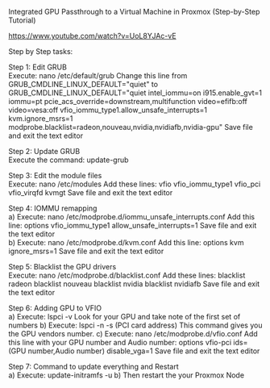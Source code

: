 
Integrated GPU Passthrough to a Virtual Machine in Proxmox (Step-by-Step Tutorial)

https://www.youtube.com/watch?v=UoL8YJAc-vE 

Step by Step tasks:

Step 1: Edit GRUB  
  Execute: nano /etc/default/grub 
     Change this line from 
   GRUB_CMDLINE_LINUX_DEFAULT="quiet"
     to 
   GRUB_CMDLINE_LINUX_DEFAULT="quiet intel_iommu=on i915.enable_gvt=1 iommu=pt pcie_acs_override=downstream,multifunction video=efifb:off video=vesa:off vfio_iommu_type1.allow_unsafe_interrupts=1 kvm.ignore_msrs=1 modprobe.blacklist=radeon,nouveau,nvidia,nvidiafb,nvidia-gpu"
  Save file and exit the text editor  
   
Step 2: Update GRUB  
  Execute the command: update-grub 
   
Step 3: Edit the module files   
  Execute: nano /etc/modules 
     Add these lines: 
 vfio
 vfio_iommu_type1
 vfio_pci
 vfio_virqfd
 kvmgt
  Save file and exit the text editor  
   
Step 4: IOMMU remapping  
 a) Execute: nano /etc/modprobe.d/iommu_unsafe_interrupts.conf 
     Add this line: 
    options vfio_iommu_type1 allow_unsafe_interrupts=1
     Save file and exit the text editor  
 b) Execute: nano /etc/modprobe.d/kvm.conf 
     Add this line: 
    options kvm ignore_msrs=1
     Save file and exit the text editor  
   
Step 5: Blacklist the GPU drivers  
  Execute: nano /etc/modprobe.d/blacklist.conf 
     Add these lines: 
    blacklist radeon
    blacklist nouveau
    blacklist nvidia
    blacklist nvidiafb
  Save file and exit the text editor  
   
Step 6: Adding GPU to VFIO  
 a) Execute: lspci -v 
     Look for your GPU and take note of the first set of numbers 
 b) Execute: lspci -n -s (PCI card address) 
   This command gives you the GPU vendors number.
 c) Execute: nano /etc/modprobe.d/vfio.conf 
     Add this line with your GPU number and Audio number: 
   options vfio-pci ids=(GPU number,Audio number) disable_vga=1
  Save file and exit the text editor  
   
Step 7: Command to update everything and Restart  
 a) Execute: update-initramfs -u 
 b) Then restart the your Proxmox Node